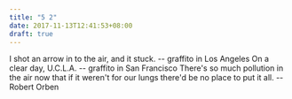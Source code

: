 ```yaml
---
title: "5 2"
date: 2017-11-13T12:41:53+08:00
draft: true
---
```


I shot an arrow in to the air, and it stuck. -- graffito in Los Angeles On a clear day, U.C.L.A. -- graffito in San Francisco There's so much pollution in the air now that if it weren't for our lungs there'd be no place to put it all. -- Robert Orben
